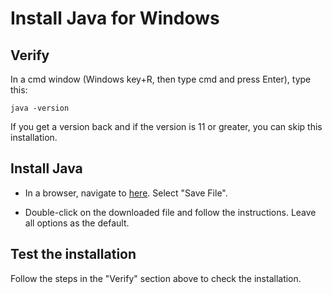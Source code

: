 # Install Java for Windows

## Verify

In a cmd window (Windows key+R, then type cmd and press Enter), type this:

```
java -version
```

If you get a version back and if the version is 11 or greater, you can skip this installation.

## Install Java

* In a browser, navigate to [here](https://corretto.aws/downloads/latest/amazon-corretto-17-x64-windows-jdk.msi). Select "Save File".

* Double-click on the downloaded file and follow the instructions. Leave all options as the default.

## Test the installation

Follow the steps in the "Verify" section above to check the installation.